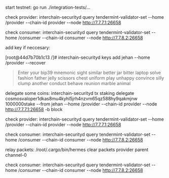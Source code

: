 start testnet: go run ./integration-tests/...

check provider: interchain-securityd query tendermint-validator-set --home /provider --chain-id provider --node http://7.7.7.1:26658

check consumer: interchain-securityd query tendermint-validator-set --home /consumer --chain-id consumer --node http://7.7.8.2:26658

add key if neccesary: 

[root@44d7b70b1c13 /]# interchain-securityd keys add jehan --home /provider --recover
> Enter your bip39 mnemonic
sight similar better jar bitter laptop solve fashion father jelly scissors chest uniform play unhappy convince silly clump another conduct behave reunion marble animal

delegate some coins: interchain-securityd tx staking delegate cosmosvaloper1dkas8mu4kyhl5jrh4nzvm65qz588hy9qakmjnw 1000000stake --from jehan --home /provider --chain-id provider --node http://7.7.7.1:26658 -b block

check provider: interchain-securityd query tendermint-validator-set --home /provider --chain-id provider --node http://7.7.7.1:26658

check consumer: interchain-securityd query tendermint-validator-set --home /consumer --chain-id consumer --node http://7.7.8.2:26658

relay packets: /root/.cargo/bin/hermes clear packets provider parent channel-0

check consumer: interchain-securityd query tendermint-validator-set --home /consumer --chain-id consumer --node http://7.7.8.2:26658